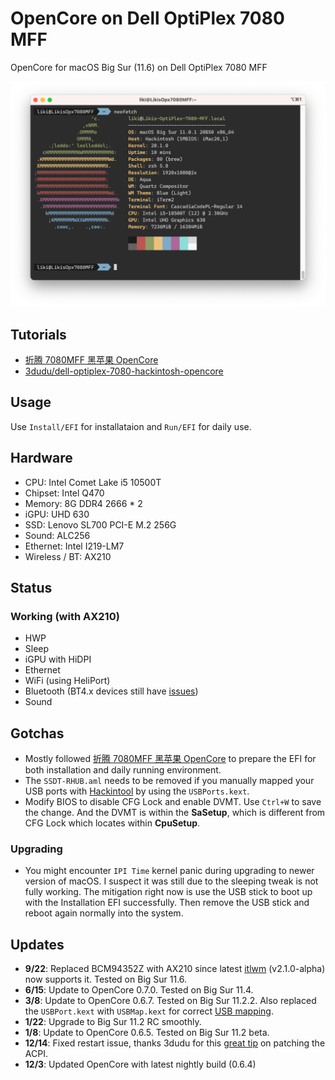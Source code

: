 # OpenCore on Dell OptiPlex 7080 MFF

OpenCore for macOS Big Sur (11.6) on Dell OptiPlex 7080 MFF

![Neofetch](./media/neofetch.png)

## Tutorials

-   [折腾 7080MFF 黑苹果 OpenCore](https://www.jianshu.com/p/d7cfaae60509)
-   [3dudu/dell-optiplex-7080-hackintosh-opencore](https://github.com/3dudu/dell-optiplex-7080-hackintosh-opencore)

## Usage

Use `Install/EFI` for installataion and `Run/EFI` for daily use.

## Hardware

-   CPU: Intel Comet Lake i5 10500T
-   Chipset: Intel Q470
-   Memory: 8G DDR4 2666 \* 2
-   iGPU: UHD 630
-   SSD: Lenovo SL700 PCI-E M.2 256G
-   Sound: ALC256
-   Ethernet: Intel I219-LM7
-   Wireless / BT: AX210

## Status

### Working (with AX210)

-   HWP
-   Sleep
-   iGPU with HiDPI
-   Ethernet
-   WiFi (using HeliPort)
-   Bluetooth (BT4.x devices still have [issues](https://github.com/OpenIntelWireless/IntelBluetoothFirmware/issues/51))
-   Sound

## Gotchas

-   Mostly followed [折腾 7080MFF 黑苹果 OpenCore](https://www.jianshu.com/p/d7cfaae60509) to prepare the EFI for both installation and daily running environment.
-   The `SSDT-RHUB.aml` needs to be removed if you manually mapped your USB ports with [Hackintool](https://github.com/headkaze/Hackintool) by using the `USBPorts.kext`.
-   Modify BIOS to disable CFG Lock and enable DVMT. Use `Ctrl+W` to save the change. And the DVMT is within the **SaSetup**, which is different from CFG Lock which locates within **CpuSetup**.

### Upgrading

-   You might encounter `IPI Time` kernel panic during upgrading to newer version of macOS. I suspect it was still due to the sleeping tweak is not fully working. The mitigation right now is use the USB stick to boot up with the Installation EFI successfully. Then remove the USB stick and reboot again normally into the system.

## Updates

-   **9/22**: Replaced BCM94352Z with AX210 since latest [itlwm](https://github.com/OpenIntelWireless/itlwm/tags) (v2.1.0-alpha) now supports it. Tested on Big Sur 11.6.
-   **6/15**: Update to OpenCore 0.7.0. Tested on Big Sur 11.4.
-   **3/8**: Update to OpenCore 0.6.7. Tested on Big Sur 11.2.2. Also replaced the `USBPort.kext` with `USBMap.kext` for correct [USB mapping](https://dortania.github.io/OpenCore-Post-Install/usb/intel-mapping/intel.html).
-   **1/22**: Upgrade to Big Sur 11.2 RC smoothly.
-   **1/8**: Update to OpenCore 0.6.5. Tested on Big Sur 11.2 beta.
-   **12/14**: Fixed restart issue, thanks 3dudu for this [great tip](http://bbs.pcbeta.com/forum.php?mod=viewthread&tid=1876879) on patching the ACPI.
-   **12/3**: Updated OpenCore with latest nightly build (0.6.4)
